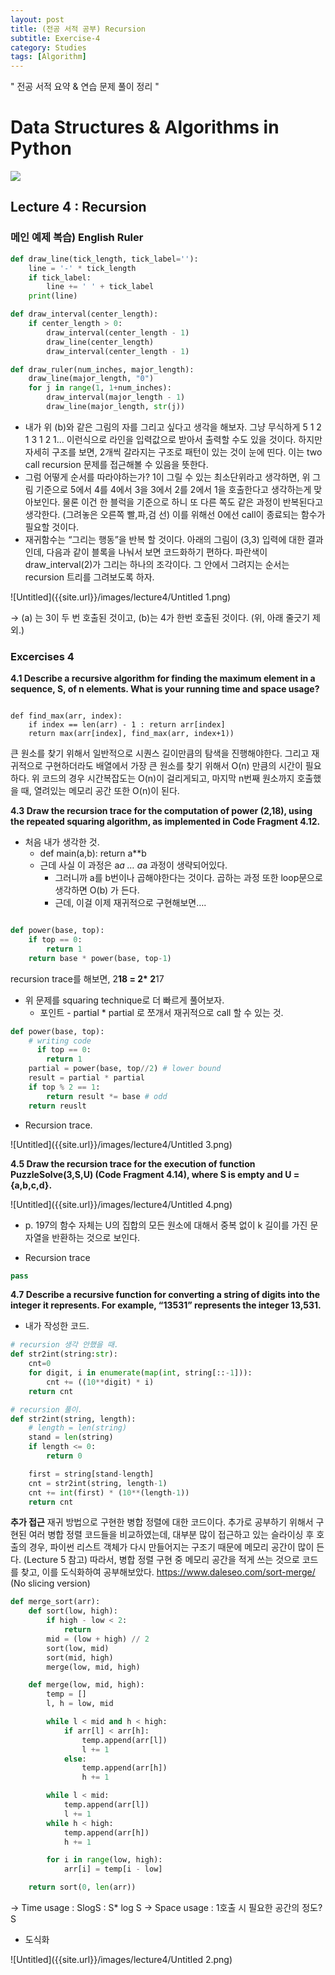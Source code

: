 ```yaml
---
layout: post
title: (전공 서적 공부) Recursion
subtitle: Exercise-4
category: Studies
tags: [Algorithm]
---
```


" 전공 서적 요약 & 연습 문제 풀이 정리 "


# Data Structures & Algorithms in Python

![]({{site.url}}/images/lecture4/DSAL.png)

## Lecture 4 : Recursion

### 메인 예제 복습) English Ruler

```python
def draw_line(tick_length, tick_label=''):
    line = '-' * tick_length
    if tick_label:
        line += ' ' + tick_label
    print(line)

def draw_interval(center_length):
    if center_length > 0:
        draw_interval(center_length - 1)
        draw_line(center_length)
        draw_interval(center_length - 1)

def draw_ruler(num_inches, major_length):
    draw_line(major_length, "0")
    for j in range(1, 1+num_inches):
        draw_interval(major_length - 1)
        draw_line(major_length, str(j))
```

- 내가 위 (b)와 같은 그림의 자를 그리고 싶다고 생각을 해보자. 그냥 무식하게 5 1 2 1 3 1 2 1… 이런식으로 라인을 입력값으로 받아서 출력할 수도 있을 것이다. 하지만 자세히 구조를 보면, 2개씩 갈라지는 구조로 패턴이 있는 것이 눈에 띤다.  이는 two call recursion 문제를 접근해볼 수 있음을 뜻한다.
- 그럼 어떻게 순서를 따라야하는가? 1이 그릴 수 있는 최소단위라고 생각하면, 위 그림 기준으로 5에서 4를 4에서 3을 3에서 2를 2에서 1을 호출한다고 생각하는게 맞아보인다.  물론 이건 한 블럭을 기준으로 하니 또 다른 쪽도 같은 과정이 반복된다고 생각한다. (그려놓은 오른쪽 빨,파,검 선) 이를 위해선 0에선 call이 종료되는 함수가 필요할 것이다.
- 재귀함수는 “그리는 행동”을 반복 할 것이다.  아래의 그림이 (3,3) 입력에 대한 결과인데, 다음과 같이 블록을 나눠서 보면 코드화하기 편하다. 파란색이 draw_interval(2)가 그리는 하나의 조각이다. 그 안에서 그려지는 순서는 recursion 트리를 그려보도록 하자.


![Untitled]({{site.url}}/images/lecture4/Untitled 1.png)

→ (a) 는 3이 두 번 호출된 것이고, (b)는 4가 한번 호출된 것이다. (위, 아래 줄긋기 제외.)

### Excercises 4

**4.1 Describe a recursive algorithm for finding the maximum element in a sequence, S, of n elements. What is your running time and space usage?**

```

def find_max(arr, index):
    if index == len(arr) - 1 : return arr[index]
    return max(arr[index], find_max(arr, index+1))

```

큰 원소를 찾기 위해서 일반적으로 시퀀스 길이만큼의 탐색을 진행해야한다. 그리고 재귀적으로 구현하더라도 배열에서 가장 큰 원소를 찾기 위해서 O(n) 만큼의 시간이 필요하다. 위 코드의 경우 시간복잡도는 O(n)이 걸리게되고, 마지막 n번째 원소까지 호출했을 때, 열려있는 메모리 공간 또한 O(n)이 된다. 


**4.3 Draw the recursion trace for the computation of power (2,18), using the repeated squaring algorithm, as implemented in Code Fragment 4.12.**

- 처음 내가 생각한 것.
    - def main(a,b): return a**b
    - 근데 사실 이 과정은 a*a … a*a 과정이 생략되어있다.
        - 그러니까 a를 b번이나 곱해야한다는 것이다. 곱하는 과정 또한 loop문으로 생각하면 O(b) 가 든다.
        - 근데, 이걸 이제 재귀적으로 구현해보면….

```python

def power(base, top):
    if top == 0:
        return 1
    return base * power(base, top-1)
```

recursion trace를 해보면, 2**18 = 2* 2**17

- 위 문제를 squaring technique로 더 빠르게 풀어보자.
    - 포인트 - partial * partial 로 쪼개서 재귀적으로 call 할 수 있는 것.

```python
def power(base, top):
    # writing code
	  if top == 0:
        return 1
    partial = power(base, top//2) # lower bound
    result = partial * partial
    if top % 2 == 1:
        return result *= base # odd
    return reuslt
```

- Recursion trace.

![Untitled]({{site.url}}/images/lecture4/Untitled 3.png)

**4.5 Draw the recursion trace for the execution of function PuzzleSolve(3,S,U)
(Code Fragment 4.14), where S is empty and U = {a,b,c,d}.**

![Untitled]({{site.url}}/images/lecture4/Untitled 4.png)

- p. 197의 함수 자체는 U의 집합의 모든 원소에 대해서 중복 없이 k 길이를 가진 문자열을 반환하는 것으로 보인다.

- Recursion trace

```python
pass
```

**4.7 Describe a recursive function for converting a string of digits into the integer it represents. For example, “13531” represents the integer 13,531.**

- 내가 작성한 코드. 

```python
# recursion 생각 안했을 때.
def str2int(string:str):
    cnt=0
    for digit, i in enumerate(map(int, string[::-1])):
        cnt += ((10**digit) * i)
    return cnt

# recursion 풀이.
def str2int(string, length):
    # length = len(string)
    stand = len(string)
    if length <= 0:
        return 0

    first = string[stand-length] 
    cnt = str2int(string, length-1)
    cnt += int(first) * (10**(length-1))
    return cnt
```

**추가 접근**
재귀 방법으로 구현한 병합 정렬에 대한 코드이다. 
추가로 공부하기 위해서 구현된 여러 병합 정렬 코드들을 비교하였는데, 
대부분 많이 접근하고 있는 슬라이싱 후 호출의 경우, 파이썬 리스트 객체가 다시 만들어지는 구조기 때문에 메모리 공간이 많이 든다. (Lecture 5 참고)
따라서, 병합 정렬 구현 중 메모리 공간을 적게 쓰는 것으로 코드를 찾고, 이를 도식화하여 공부해보았다.
https://www.daleseo.com/sort-merge/ (No slicing version)


```python
def merge_sort(arr):
    def sort(low, high):
        if high - low < 2:
            return
        mid = (low + high) // 2
        sort(low, mid)
        sort(mid, high)
        merge(low, mid, high)

    def merge(low, mid, high):
        temp = []
        l, h = low, mid

        while l < mid and h < high:
            if arr[l] < arr[h]:
                temp.append(arr[l])
                l += 1
            else:
                temp.append(arr[h])
                h += 1

        while l < mid:
            temp.append(arr[l])
            l += 1
        while h < high:
            temp.append(arr[h])
            h += 1

        for i in range(low, high):
            arr[i] = temp[i - low]

    return sort(0, len(arr))
```

→ Time usage : SlogS : S* log S
→ Space usage : 1호출 시 필요한 공간의 정도? S

- 도식화

![Untitled]({{site.url}}/images/lecture4/Untitled 2.png)